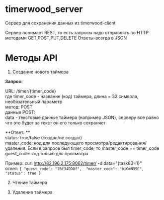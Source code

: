 timerwood_server
================

Сервер для сохранения данных из timerwood-client

Сервер понимает REST, то есть запросы надо отправлять по HTTP методами GET,POST,PUT,DELETE
Ответы-всегда в JSON

# Методы API

1. Создание нового таймера

**Запрос:**

URL: /timer/{timer_code}  
где timer_code - название (код) таймера, длина = 32 символа, необязательный параметр  
метод: POST  
данные POST:  
data - текстовые данные таймера (например JSON), серверу все равно что это будет за текст он его только сохраняет

**Ответ: **  
status: true/false (создан/не создан)  
master_code: код для последующего просмотра/редактирования/удаления. Если в запросе был timer_code, то master_code == timer_code  
guest_code: код только для просмотра

Пример: curl http://82.196.2.175:8062/timer/ -d data="{task83=1}"  
ответ: 
`{
  "guest_code": "lRf34DD0f", 
  "master_code": "biGmN39E", 
  "status": true
}`


2. Чтение таймера

3. Удаление таймера
